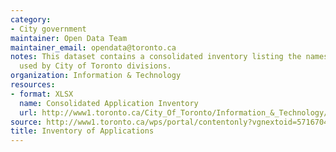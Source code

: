 ```yaml
---
category:
- City government
maintainer: Open Data Team
maintainer_email: opendata@toronto.ca
notes: This dataset contains a consolidated inventory listing the names of applications
  used by City of Toronto divisions.
organization: Information & Technology
resources:
- format: XLSX
  name: Consolidated Application Inventory
  url: http://www1.toronto.ca/City_Of_Toronto/Information_&_Technology/Open_Data/Data_Sets/Assets/Files/applicationInventoryFinal20120507.xlsx
source: http://www1.toronto.ca/wps/portal/contentonly?vgnextoid=5716704772cc7310VgnVCM1000003dd60f89RCRD&vgnextchannel=1a66e03bb8d1e310VgnVCM10000071d60f89RCRD
title: Inventory of Applications
---
```

